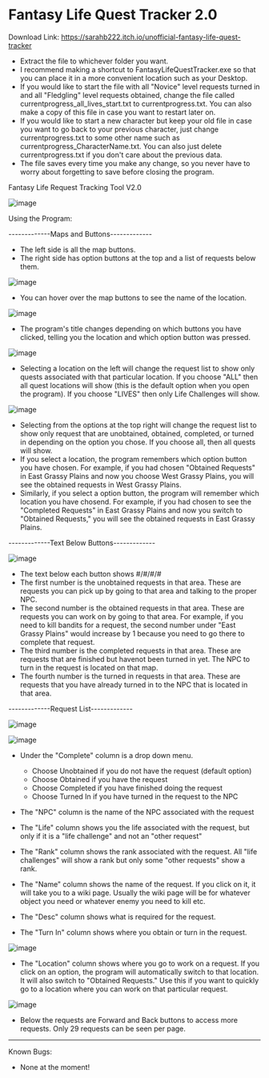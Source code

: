 # Fantasy Life Quest Tracker 2.0

Download Link: https://sarahb222.itch.io/unofficial-fantasy-life-quest-tracker

- Extract the file to whichever folder you want.
- I recommend making a shortcut to FantasyLifeQuestTracker.exe so that you can place it in a more convenient location such as your Desktop.
- If you would like to start the file with all "Novice" level requests turned in and all "Fledgling" level requests obtained, change the file called currentprogress_all_lives_start.txt to currentprogress.txt. You can also make a copy of this file in case you want to restart later on.
- If you would like to start a new character but keep your old file in case you want to go back to your previous character, just change currentprogress.txt to some other name such as currentprogress_CharacterName.txt. You can also just delete currentprogress.txt if you don't care about the previous data.
- The file saves every time you make any change, so you never have to worry about forgetting to save before closing the program.

Fantasy Life Request Tracking Tool V2.0

![image](https://user-images.githubusercontent.com/5571989/72780677-6c63f700-3bed-11ea-9c7d-f5df72c85931.png)

Using the Program:

-------------Maps and Buttons-------------

- The left side is all the map buttons.
- The right side has option buttons at the top and a list of requests below them.

![image](https://user-images.githubusercontent.com/5571989/72780127-03c84a80-3bec-11ea-86cd-72c20a33d240.png)
- You can hover over the map buttons to see the name of the location.

![image](https://user-images.githubusercontent.com/5571989/72780415-d203b380-3bec-11ea-9bfc-82a69d5142f3.png)
- The program's title changes depending on which buttons you have clicked, telling you the location and which option button was pressed.

![image](https://user-images.githubusercontent.com/5571989/72780063-cc599e00-3beb-11ea-9558-6bad1abb9178.png)
- Selecting a location on the left will change the request list to show only
	quests associated with that particular location. If you choose "ALL" then
  	all quest locations will show (this is the default option when you open
	the program). If you choose "LIVES" then only Life Challenges will show.
	
![image](https://user-images.githubusercontent.com/5571989/72780084-dd0a1400-3beb-11ea-98a1-5a85033f1b63.png)
- Selecting from the options at the top right will change the request list to show
	only request that are unobtained, obtained, completed, or turned in depending
	on the option you chose. If you choose all, then all quests will show.
- If you select a location, the program remembers which option button you have chosen.
	For example, if you had chosen "Obtained Requests" in East Grassy Plains and
	now you choose West Grassy Plains, you will see the obtained requests in West
	Grassy Plains.
- Similarly, if you select a option button, the program will remember which location
	you have chosend. For example, if you had chosen to see the "Completed Requests"
	in East Grassy Plains and now you switch to "Obtained Requests," you will see
	the obtained requests in East Grassy Plains.

-------------Text Below Buttons-------------

![image](https://user-images.githubusercontent.com/5571989/72780160-1f335580-3bec-11ea-8585-38dcec4d73ce.png)
- The text below each button shows #/#/#/#
- The first number is the unobtained requests in that area. These are requests you can
	pick up by going to that area and talking to the proper NPC.
- The second number is the obtained requests in that area. These are requests you can work
	on by going to that area. For example, if you need to kill bandits for a request,
	the second number under "East Grassy Plains" would increase by 1 because you need
	to go there to complete that request.
- The third number is the completed requests in that area. These are requests that are
	finished but havenot been turned in yet. The NPC to turn in the request is located
	on that map.
- The fourth number is the turned in requests in that area. These are requests that you
	have already turned in to the NPC that is located in that area.

-------------Request List-------------

![image](https://user-images.githubusercontent.com/5571989/72780261-69b4d200-3bec-11ea-8b83-0e5b51fb8493.png)

![image](https://user-images.githubusercontent.com/5571989/72780230-4be76d00-3bec-11ea-9622-eec2d4c25a75.png)
- Under the "Complete" column is a drop down menu.
  - Choose Unobtained if you do not have the request (default option)
  - Choose Obtained if you have the request
  - Choose Completed if you have finished doing the request
  - Choose Turned In if you have turned in the request to the NPC

- The "NPC" column is the name of the NPC associated with the request
- The "Life" column shows you the life associated with the request, but only if it is
	a "life challenge" and not an "other request"
- The "Rank" column shows the rank associated with the request. All "life challenges" will
	show a rank but only some "other requests" show a rank.
- The "Name" column shows the name of the request. If you click on it, it will take you to
	a wiki page. Usually the wiki page will be for whatever object you need or whatever
	enemy you need to kill etc.
- The "Desc" column shows what is required for the request.
- The "Turn In" column shows where you obtain or turn in the request.

![image](https://user-images.githubusercontent.com/5571989/72780386-bbf5f300-3bec-11ea-8295-dafffa937bd8.png)
- The "Location" column shows where you go to work on a request. If you click on an option,
  the program will automatically switch to that location. It will also switch to "Obtained Requests."
  Use this if you want to quickly go to a location where you can work on that particular request.
  
![image](https://user-images.githubusercontent.com/5571989/72780515-0f684100-3bed-11ea-9015-a6c22a3576ac.png)
- Below the requests are Forward and Back buttons to access more requests. Only 29 requests can be seen per page.

--------------------------

Known Bugs:

- None at the moment!

